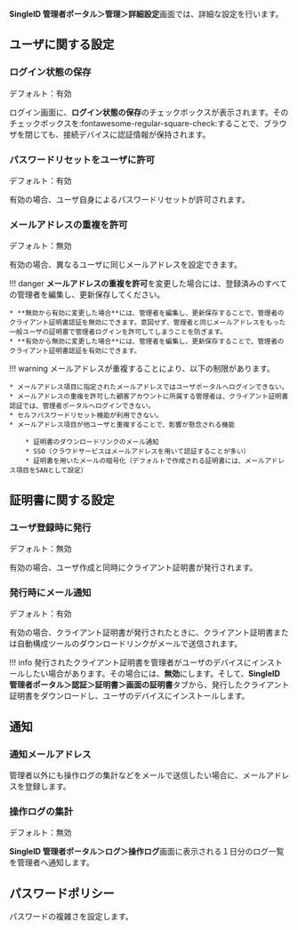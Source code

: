 **SingleID 管理者ポータル＞管理＞詳細設定**画面では、詳細な設定を行います。

## ユーザに関する設定
### ログイン状態の保存
デフォルト：有効

ログイン画面に、**ログイン状態の保存**のチェックボックスが表示されます。そのチェックボックスを:fontawesome-regular-square-check:することで、ブラウザを閉じても、接続デバイスに認証情報が保持されます。

### パスワードリセットをユーザに許可
デフォルト：有効

有効の場合、ユーザ自身によるパスワードリセットが許可されます。

### メールアドレスの重複を許可
デフォルト：無効

有効の場合、異なるユーザに同じメールアドレスを設定できます。

!!! danger
    **メールアドレスの重複を許可**を変更した場合には、登録済みのすべての管理者を編集し、更新保存してください。

    * **無効から有効に変更した場合**には、管理者を編集し、更新保存することで、管理者のクライアント証明書認証を無効にできます。意図せず、管理者と同じメールアドレスをもった一般ユーザの証明書で管理者ログインを許可してしまうことを防ぎます。
    * **有効から無効に変更した場合**には、管理者を編集し、更新保存することで、管理者のクライアント証明書認証を有効にできます。

!!! warning
    メールアドレスが重複することにより、以下の制限があります。

    * メールアドレス項目に指定されたメールアドレスではユーザポータルへログインできない。
    * メールアドレスの重複を許可した顧客アカウントに所属する管理者は、クライアント証明書認証では、管理者ポータルへログインできない。
    * セルフパスワードリセット機能が利用できない。
    * メールアドレス項目が他ユーザと重複することで、影響が懸念される機能

        * 証明書のダウンロードリンクのメール通知
        * SSO（クラウドサービスはメールアドレスを用いて認証することが多い）
        * 証明書を用いたメールの暗号化（デフォルトで作成される証明書には、メールアドレス項目をSANとして設定）

## 証明書に関する設定
### ユーザ登録時に発行
デフォルト：無効

有効の場合、ユーザ作成と同時にクライアント証明書が発行されます。

### 発行時にメール通知 
デフォルト：有効

有効の場合、クライアント証明書が発行されたときに、クライアント証明書または自動構成ツールのダウンロードリンクがメールで送信されます。

!!! info
    発行されたクライアント証明書を管理者がユーザのデバイスにインストールしたい場合があります。その場合には、**無効**にします。そして、**SingleID 管理者ポータル＞認証＞証明書＞**画面の**証明書**タブから、発行したクライアント証明書をダウンロードし、ユーザのデバイスにインストールします。

## 通知
### 通知メールアドレス
管理者以外にも操作ログの集計などをメールで送信したい場合に、メールアドレスを登録します。

### 操作ログの集計
デフォルト：無効

**SingleID 管理者ポータル＞ログ＞操作ログ**画面に表示される１日分のログ一覧を管理者へ通知します。

## パスワードポリシー
パスワードの複雑さを設定します。
